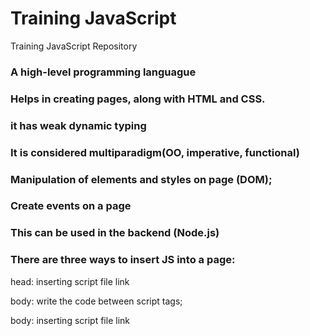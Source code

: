 # Training JavaScript

Training JavaScript Repository

### A high-level programming languague

### Helps in creating pages, along with HTML and CSS.

### it has weak dynamic typing 

### It is considered multiparadigm(OO, imperative, functional)

### Manipulation of elements and styles on page (DOM);

### Create events on a page

### This can be used in the backend (Node.js)


### There are three ways to insert JS into a page:

head: inserting script file link

body: write the code between script tags;

body: inserting script file link

